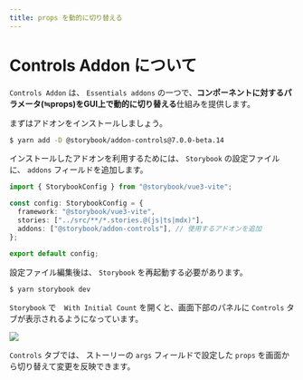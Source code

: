 ```yaml
---
title: props を動的に切り替える
---
```


# Controls Addon について

`Controls Addon` は、 `Essentials addons` の一つで、**コンポーネントに対するパラメータ(≒props)をGUI上で動的に切り替える**仕組みを提供します。

まずはアドオンをインストールしましょう。

```bash
$ yarn add -D @storybook/addon-controls@7.0.0-beta.14
```

インストールしたアドオンを利用するためには、 `Storybook` の設定ファイルに、 `addons` フィールドを追加します。

```ts:.storybook/main.ts
import { StorybookConfig } from "@storybook/vue3-vite";

const config: StorybookConfig = {
  framework: "@storybook/vue3-vite",
  stories: ["../src/**/*.stories.@(js|ts|mdx)"],
  addons: ["@storybook/addon-controls"], // 使用するアドオンを追加
};

export default config;
```

設定ファイル編集後は、 `Storybook` を再起動する必要があります。

```bash
$ yarn storybook dev
```

`Storybook` で　`With Initial Count` を開くと、画面下部のパネルに `Controls` タブが表示されるようになっています。

![](https://storage.googleapis.com/zenn-user-upload/2323a33dd6dc-20221225.gif)

`Controls` タブでは、 ストーリーの `args` フィールドで設定した `props` を画面から切り替えて変更を反映できます。